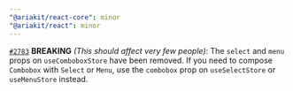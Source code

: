 ```yaml
---
"@ariakit/react-core": minor
"@ariakit/react": minor
---
```


[`#2783`](https://github.com/ariakit/ariakit/pull/2783) **BREAKING** *(This should affect very few people)*: The `select` and `menu` props on `useComboboxStore` have been removed. If you need to compose `Combobox` with `Select` or `Menu`, use the `combobox` prop on `useSelectStore` or `useMenuStore` instead.
